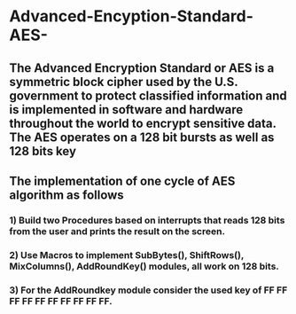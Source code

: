 # Advanced-Encyption-Standard-AES-
## The Advanced Encryption Standard or AES is a symmetric block cipher used by the U.S. government to protect classified information and is implemented in software and hardware throughout the world to encrypt sensitive data. The AES operates on a 128 bit bursts as well as 128 bits key
## The implementation of one cycle of AES algorithm as follows
### 1)	Build two Procedures based on interrupts that reads 128 bits from the user and prints the result on the screen.
### 2)	Use Macros to implement SubBytes(), ShiftRows(), MixColumns(), AddRoundKey() modules, all work on 128 bits.
### 3)	For the AddRoundkey module consider the used key of FF FF FF FF FF FF FF FF FF FF.

